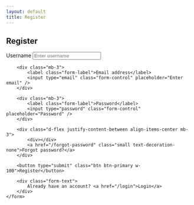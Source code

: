 ```yaml
---
layout: default
title: Register
---
```


<div class="form-container mx-auto">
	<h2>Register</h2>
	<form>
		<div class="mb-3">
			<label class="form-label">Username</label>
			<input type="text" class="form-control" placeholder="Enter username" />
		</div>

		<div class="mb-3">
			<label class="form-label">Email address</label>
			<input type="email" class="form-control" placeholder="Enter email" />
		</div>

		<div class="mb-3">
			<label class="form-label">Password</label>
			<input type="password" class="form-control" placeholder="Password" />
		</div>

		<div class="d-flex justify-content-between align-items-center mb-3">
			<div></div>
			<a href="/forgot-password" class="small text-decoration-none">Forgot password?</a>
		</div>

		<button type="submit" class="btn btn-primary w-100">Register</button>

		<div class="form-text">
			Already have an account? <a href="/login">Login</a>
		</div>
	</form>
</div>
